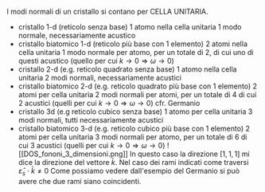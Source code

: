 I modi normali di un cristallo si contano per CELLA UNITARIA.

- cristallo 1-d (reticolo senza base)
 1 atomo nella cella unitaria
 1 modo normale, necessariamente acustico
- cristallo biatomico 1-d (reticolo più base con 1 elemento)
 2 atomi nella cella unitaria
 1 modo normale per atomo, per un totale di 2, di cui uno di questi acustico (quello per cui $k \to 0 \Rightarrow \omega \to 0$)
 - cristallo 2-d (e.g. reticolo quadrato senza base)
 1 atomo nella cella unitaria
 2 modi normali, necessariamente acustici
 - cristallo biatomico 2-d (e.g. reticolo quadrato più base con 1 elemento)
 2 atomi per cella unitaria
 2 modi normali per atomi, per un totale di 4 di cui 2 acustici (quelli per cui $k \to 0 \Rightarrow \omega \to 0$)
 cfr. Germanio
 - cristallo 3d (e.g reticolo cubico senza base)
 1 atomo per cella unitaria
 3 modi normali, tutti necessariamente acustici
  - cristallo biatomico 3-d (e.g. reticolo cubico più base con 1 elemento)
 2 atomi per cella unitaria
 3 modi normali per atomo, per un totale di 6 di cui 3 acustici (quelli per cui $k \to 0 \Rightarrow \omega \to 0$)
![[DOS_fononi_3_dimensioni.png]]
In questo caso la direzione $[1,1,1]$  mi dice la direzione del vettore $\bar{k}$.
Nel caso dei rami indicati come traversi $\bar{\varepsilon}_s \cdot \bar{k} \neq 0$
Come possiamo vedere dall'esempio del Germanio si può avere che due rami siano coincidenti.